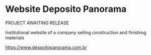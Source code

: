 # Website Deposito Panorama

PROJECT AWAITING RELEASE

Institutional website of a company selling construction and finishing materials

https://www.despoitopanorama.com.br

